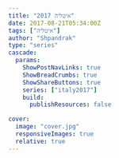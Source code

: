 ```yaml
---
title: "איטליה 2017"
date: 2017-08-21T05:34:00Z
tags: ["איטליה"]
author: "Shpandrak"
type: "series"
cascade:
  params:
    ShowPostNavLinks: true
    ShowBreadCrumbs: true
    ShowShareButtons: true
    series: ["italy2017"]
    build:
      publishResources: false

cover:
  image: "cover.jpg"
  responsiveImages: true
  relative: true
---
```

